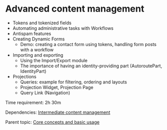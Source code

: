 # Advanced content management



- Tokens and tokenized fields
- Automating administrative tasks with Workflows
- Antispam features
- Creating Dynamic Forms
	- Demo: creating a contact form using tokens, handling form posts with a workflow
- Importing and exporting
	- Using the Import/Export module
	- The importance of having an identity-providing part (AutoroutePart, IdentityPart)
- Projections
	- Queries: example for filtering, ordering and layouts
	- Projection Widget, Projection Page
	- Query Link (Navigation)

Time requirement: 2h 30m

Dependencies: [Intermediate content management](IntermediateContentManagement)

Parent topic: [Core concepts and basic usage](./)